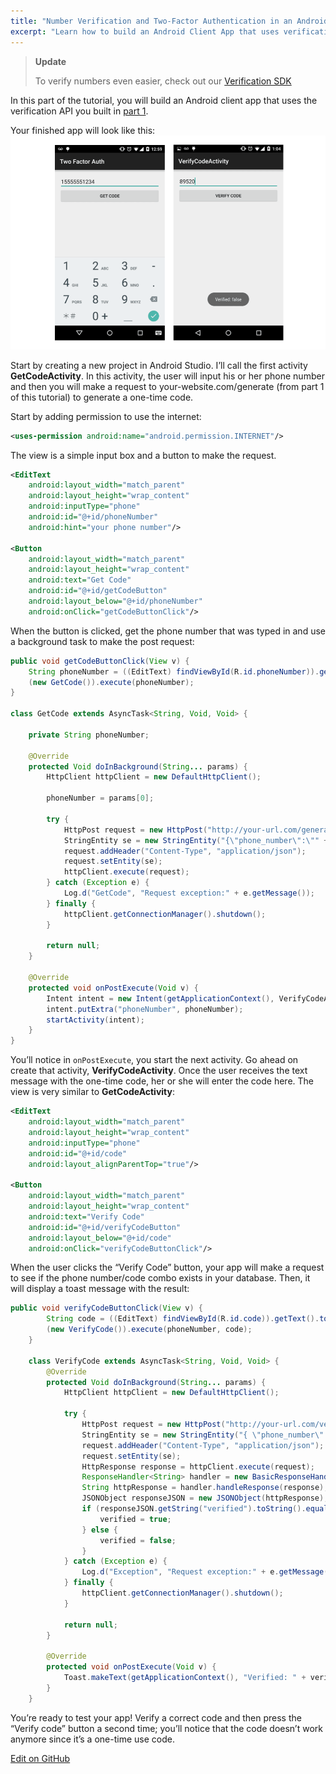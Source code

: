 ```yaml
---
title: "Number Verification and Two-Factor Authentication in an Android App - Part 2"
excerpt: "Learn how to build an Android Client App that uses verification API."
---
```

> **Update**
>
> To verify numbers even easier, check out our [Verification SDK](https://www.sinch.com/products/verification/sms/)

In this part of the tutorial, you will build an Android client app that uses the verification API you built in [part 1](doc:ruby-on-rails-two-factor-authentication-for-user-phone-numbers-part-1).

Your finished app will look like this:
![app-screen.png](images/3ca9504-app-screen.png)

Start by creating a new project in Android Studio. I’ll call the first activity **GetCodeActivity**. In this activity, the user will input his or her phone number and then you will make a request to your-website.com/generate (from part 1 of this tutorial) to generate a one-time code.

Start by adding permission to use the internet:

```xml
<uses-permission android:name="android.permission.INTERNET"/>
```

The view is a simple input box and a button to make the request.

```xml
<EditText
    android:layout_width="match_parent"
    android:layout_height="wrap_content"
    android:inputType="phone"
    android:id="@+id/phoneNumber"
    android:hint="your phone number"/>

<Button
    android:layout_width="match_parent"
    android:layout_height="wrap_content"
    android:text="Get Code"
    android:id="@+id/getCodeButton"
    android:layout_below="@+id/phoneNumber"
    android:onClick="getCodeButtonClick"/>
```

When the button is clicked, get the phone number that was typed in and use a background task to make the post request:

```java
public void getCodeButtonClick(View v) {
    String phoneNumber = ((EditText) findViewById(R.id.phoneNumber)).getText().toString();
    (new GetCode()).execute(phoneNumber);
}

class GetCode extends AsyncTask<String, Void, Void> {

    private String phoneNumber;

    @Override
    protected Void doInBackground(String... params) {
        HttpClient httpClient = new DefaultHttpClient();

        phoneNumber = params[0];

        try {
            HttpPost request = new HttpPost("http://your-url.com/generate");
            StringEntity se = new StringEntity("{\"phone_number\":\"" + phoneNumber + "\"}");
            request.addHeader("Content-Type", "application/json");
            request.setEntity(se);
            httpClient.execute(request);
        } catch (Exception e) {
            Log.d("GetCode", "Request exception:" + e.getMessage());
        } finally {
            httpClient.getConnectionManager().shutdown();
        }

        return null;
    }

    @Override
    protected void onPostExecute(Void v) {
        Intent intent = new Intent(getApplicationContext(), VerifyCodeActivity.class);
        intent.putExtra("phoneNumber", phoneNumber);
        startActivity(intent);
    }
}
```

You’ll notice in `onPostExecute`, you start the next activity. Go ahead on create that activity, **VerifyCodeActivity**. Once the user receives the text message with the one-time code, her or she will enter the code here. The view is very similar to **GetCodeActivity**:

```xml
<EditText
    android:layout_width="match_parent"
    android:layout_height="wrap_content"
    android:inputType="phone"
    android:id="@+id/code"
    android:layout_alignParentTop="true"/>

<Button
    android:layout_width="match_parent"
    android:layout_height="wrap_content"
    android:text="Verify Code"
    android:id="@+id/verifyCodeButton"
    android:layout_below="@+id/code"
    android:onClick="verifyCodeButtonClick"/>
```

When the user clicks the “Verify Code” button, your app will make a request to see if the phone number/code combo exists in your database. Then, it will display a toast message with the result:

```java
public void verifyCodeButtonClick(View v) {
        String code = ((EditText) findViewById(R.id.code)).getText().toString();
        (new VerifyCode()).execute(phoneNumber, code);
    }

    class VerifyCode extends AsyncTask<String, Void, Void> {
        @Override
        protected Void doInBackground(String... params) {
            HttpClient httpClient = new DefaultHttpClient();

            try {
                HttpPost request = new HttpPost("http://your-url.com/verify");
                StringEntity se = new StringEntity("{ \"phone_number\":\""+ params[0] +"\", \"code\":\"" + params[1] + "\"}");
                request.addHeader("Content-Type", "application/json");
                request.setEntity(se);
                HttpResponse response = httpClient.execute(request);
                ResponseHandler<String> handler = new BasicResponseHandler();
                String httpResponse = handler.handleResponse(response);
                JSONObject responseJSON = new JSONObject(httpResponse);
                if (responseJSON.getString("verified").toString().equals("true")) {
                    verified = true;
                } else {
                    verified = false;
                }
            } catch (Exception e) {
                Log.d("Exception", "Request exception:" + e.getMessage());
            } finally {
                httpClient.getConnectionManager().shutdown();
            }

            return null;
        }

        @Override
        protected void onPostExecute(Void v) {
            Toast.makeText(getApplicationContext(), "Verified: " + verified, Toast.LENGTH_LONG).show();
        }
    }
```

You’re ready to test your app\! Verify a correct code and then press the “Verify code” button a second time; you’ll notice that the code doesn’t work anymore since it’s a one-time use code.

<a class="gitbutton pill" target="_blank" href="https://github.com/sinch/docs/blob/master/docs/tutorials/ruby/number-verification-and-two-factor-authentication-in-an-android-app-part-2.md"><span class="fab fa-github"></span>Edit on GitHub</a>